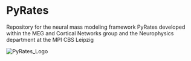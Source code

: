 # PyRates
Repository for the neural mass modeling framework PyRates developed within the MEG and Cortical Networks group and the Neurophysics department at the MPI CBS Leipzig

 ![PyRates_Logo](https://github.molgen.mpg.de/pyrates/PyRates/blob/master/PyRates_logo.png)
